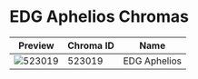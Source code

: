 # EDG Aphelios Chromas

| Preview | Chroma ID | Name |
|---------|-----------|------|
| ![523019](https://raw.communitydragon.org/latest/plugins/rcp-be-lol-game-data/global/default/v1/champion-chroma-images/523/523019.png) | 523019 | EDG Aphelios |